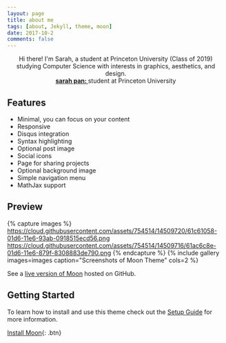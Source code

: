 ```yaml
---
layout: page
title: about me
tags: [about, Jekyll, theme, moon]
date: 2017-10-2
comments: false
---
```

    
<center><a href="http://sp37344.github.io/"></a> Hi there! I'm Sarah, a student at Princeton University (Class of 2019) studying Computer Science with interests in graphics, aesthetics, and design. </center>


<center><a href="http://sp37344.github.io/"><b>sarah pan: </b></a> student at Princeton University </center>

## Features
* Minimal, you can focus on your content
* Responsive
* Disqus integration
* Syntax highlighting
* Optional post image
* Social icons
* Page for sharing projects
* Optional background image
* Simple navigation menu
* MathJax support

## Preview

{% capture images %}
    https://cloud.githubusercontent.com/assets/754514/14509720/61c61058-01d6-11e6-93ab-0918515ecd56.png
    https://cloud.githubusercontent.com/assets/754514/14509716/61ac6c8e-01d6-11e6-879f-8308883de790.png
{% endcapture %}
{% include gallery images=images caption="Screenshots of Moon Theme" cols=2 %}

See a [live version of Moon](http://taylantatli.github.io/Moon) hosted on GitHub.

## Getting Started

To learn how to install and use this theme check out the [Setup Guide](http://taylantatli.me/Moon/moon-theme/) for more information.
      
[Install Moon](https://github.com/TaylanTatli/Moon){: .btn}

